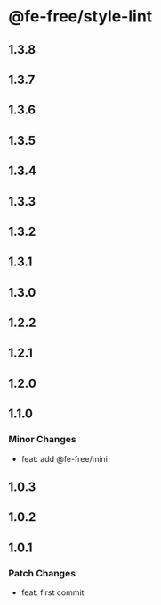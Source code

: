# @fe-free/style-lint

## 1.3.8

## 1.3.7

## 1.3.6

## 1.3.5

## 1.3.4

## 1.3.3

## 1.3.2

## 1.3.1

## 1.3.0

## 1.2.2

## 1.2.1

## 1.2.0

## 1.1.0

### Minor Changes

- feat: add @fe-free/mini

## 1.0.3

## 1.0.2

## 1.0.1

### Patch Changes

- feat: first commit
